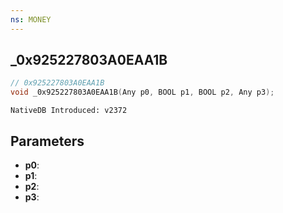 ```yaml
---
ns: MONEY
---
```

## _0x925227803A0EAA1B

```c
// 0x925227803A0EAA1B
void _0x925227803A0EAA1B(Any p0, BOOL p1, BOOL p2, Any p3);
```

```
NativeDB Introduced: v2372
```

## Parameters
* **p0**:
* **p1**:
* **p2**:
* **p3**:
